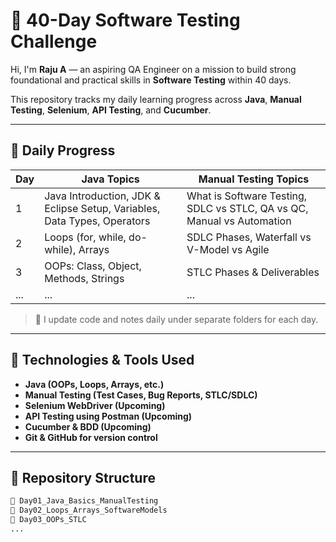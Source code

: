 # 🚀 40-Day Software Testing Challenge

Hi, I'm **Raju A** — an aspiring QA Engineer on a mission to build strong foundational and practical skills in **Software Testing** within 40 days.

This repository tracks my daily learning progress across **Java**, **Manual Testing**, **Selenium**, **API Testing**, and **Cucumber**.

---

## 📅 Daily Progress

| Day | Java Topics                             | Manual Testing Topics                                  |
|-----|------------------------------------------|--------------------------------------------------------|
| 1   | Java Introduction, JDK & Eclipse Setup, Variables, Data Types, Operators | What is Software Testing, SDLC vs STLC, QA vs QC, Manual vs Automation |
| 2   | Loops (for, while, do-while), Arrays     | SDLC Phases, Waterfall vs V-Model vs Agile            |
| 3   | OOPs: Class, Object, Methods, Strings    | STLC Phases & Deliverables                            |
| ... | ...                                      | ...                                                    |

> 📌 I update code and notes daily under separate folders for each day.

---

## 🧰 Technologies & Tools Used

- **Java (OOPs, Loops, Arrays, etc.)**
- **Manual Testing (Test Cases, Bug Reports, STLC/SDLC)**
- **Selenium WebDriver (Upcoming)**
- **API Testing using Postman (Upcoming)**
- **Cucumber & BDD (Upcoming)**
- **Git & GitHub for version control**

---

## 📂 Repository Structure

```bash
📁 Day01_Java_Basics_ManualTesting
📁 Day02_Loops_Arrays_SoftwareModels
📁 Day03_OOPs_STLC
...
